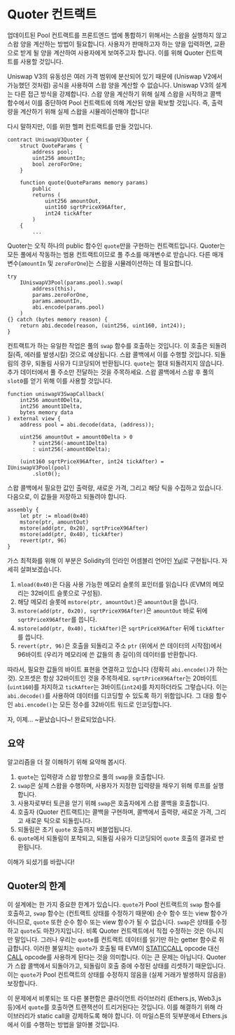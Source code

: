# Quoter 컨트랙트

업데이트된 Pool 컨트랙트를 프론트엔드 앱에 통합하기 위해서는 스왑을 실행하지 않고 스왑 양을 계산하는 방법이 필요합니다. 사용자가 판매하고자 하는 양을 입력하면, 교환으로 받게 될 양을 계산하여 사용자에게 보여주고자 합니다. 이를 위해 Quoter 컨트랙트를 사용할 것입니다.

Uniswap V3의 유동성은 여러 가격 범위에 분산되어 있기 때문에 (Uniswap V2에서 가능했던 것처럼) 공식을 사용하여 스왑 양을 계산할 수 없습니다. Uniswap V3의 설계는 다른 접근 방식을 강제합니다. 스왑 양을 계산하기 위해 실제 스왑을 시작하고 콜백 함수에서 이를 중단하여 Pool 컨트랙트에 의해 계산된 양을 확보할 것입니다. 즉, 출력량을 계산하기 위해 실제 스왑을 시뮬레이션해야 합니다!

다시 말하지만, 이를 위한 헬퍼 컨트랙트를 만들 것입니다.

```solidity
contract UniswapV3Quoter {
    struct QuoteParams {
        address pool;
        uint256 amountIn;
        bool zeroForOne;
    }

    function quote(QuoteParams memory params)
        public
        returns (
            uint256 amountOut,
            uint160 sqrtPriceX96After,
            int24 tickAfter
        )
    {
        ...
```

Quoter는 오직 하나의 public 함수인 `quote`만을 구현하는 컨트랙트입니다. Quoter는 모든 풀에서 작동하는 범용 컨트랙트이므로 풀 주소를 매개변수로 받습니다. 다른 매개변수(`amountIn` 및 `zeroForOne`)는 스왑을 시뮬레이션하는 데 필요합니다.

```solidity
try
    IUniswapV3Pool(params.pool).swap(
        address(this),
        params.zeroForOne,
        params.amountIn,
        abi.encode(params.pool)
    )
{} catch (bytes memory reason) {
    return abi.decode(reason, (uint256, uint160, int24));
}
```

컨트랙트가 하는 유일한 작업은 풀의 `swap` 함수를 호출하는 것입니다. 이 호출은 되돌려질(즉, 에러를 발생시킬) 것으로 예상됩니다. 스왑 콜백에서 이를 수행할 것입니다. 되돌림의 경우, 되돌림 사유가 디코딩되어 반환됩니다. `quote`는 절대 되돌려지지 않습니다. 추가 데이터에서 풀 주소만 전달하는 것을 주목하세요. 스왑 콜백에서 스왑 후 풀의 `slot0`를 얻기 위해 이를 사용할 것입니다.

```solidity
function uniswapV3SwapCallback(
    int256 amount0Delta,
    int256 amount1Delta,
    bytes memory data
) external view {
    address pool = abi.decode(data, (address));

    uint256 amountOut = amount0Delta > 0
        ? uint256(-amount1Delta)
        : uint256(-amount0Delta);

    (uint160 sqrtPriceX96After, int24 tickAfter) = IUniswapV3Pool(pool)
        .slot0();
```

스왑 콜백에서 필요한 값인 출력량, 새로운 가격, 그리고 해당 틱을 수집하고 있습니다. 다음으로, 이 값들을 저장하고 되돌려야 합니다.

```solidity
assembly {
    let ptr := mload(0x40)
    mstore(ptr, amountOut)
    mstore(add(ptr, 0x20), sqrtPriceX96After)
    mstore(add(ptr, 0x40), tickAfter)
    revert(ptr, 96)
}
```

가스 최적화를 위해 이 부분은 Solidity의 인라인 어셈블리 언어인 [Yul](https://docs.soliditylang.org/en/latest/assembly.html)로 구현됩니다. 자세히 살펴보겠습니다.
1. `mload(0x40)`은 다음 사용 가능한 메모리 슬롯의 포인터를 읽습니다 (EVM의 메모리는 32바이트 슬롯으로 구성됨).
2. 해당 메모리 슬롯에 `mstore(ptr, amountOut)`은 `amountOut`을 씁니다.
3. `mstore(add(ptr, 0x20), sqrtPriceX96After)`은 `amountOut` 바로 뒤에 `sqrtPriceX96After`를 씁니다.
4. `mstore(add(ptr, 0x40), tickAfter)`은 `sqrtPriceX96After` 뒤에 `tickAfter`를 씁니다.
5. `revert(ptr, 96)`은 호출을 되돌리고 주소 `ptr` (위에서 쓴 데이터의 시작점)에서 96바이트 (우리가 메모리에 쓴 값들의 총 길이)의 데이터를 반환합니다.

따라서, 필요한 값들의 바이트 표현을 연결하고 있습니다 (정확히 `abi.encode()`가 하는 것). 오프셋은 항상 32바이트인 것을 주목하세요. `sqrtPriceX96After`는 20바이트(`uint160`)를 차지하고 `tickAfter`는 3바이트(`int24`)를 차지하더라도 그렇습니다. 이는 `abi.decode()`를 사용하여 데이터를 디코딩할 수 있도록 하기 위함입니다. 그 대응 함수인 `abi.encode()`는 모든 정수를 32바이트 워드로 인코딩합니다.

자, 이제... ~끝났습니다~! 완료되었습니다.

## 요약

알고리즘을 더 잘 이해하기 위해 요약해 봅시다.
1. `quote`는 입력량과 스왑 방향으로 풀의 `swap`을 호출합니다.
2. `swap`은 실제 스왑을 수행하며, 사용자가 지정한 입력량을 채우기 위해 루프를 실행합니다.
3. 사용자로부터 토큰을 얻기 위해 `swap`은 호출자에게 스왑 콜백을 호출합니다.
4. 호출자 (Quoter 컨트랙트)는 콜백을 구현하며, 콜백에서 출력량, 새로운 가격, 그리고 새로운 틱으로 되돌립니다.
5. 되돌림은 초기 `quote` 호출까지 버블업됩니다.
6. `quote`에서 되돌림이 포착되고, 되돌림 사유가 디코딩되어 `quote` 호출의 결과로 반환됩니다.

이해가 되셨기를 바랍니다!

## Quoter의 한계

이 설계에는 한 가지 중요한 한계가 있습니다. `quote`가 Pool 컨트랙트의 `swap` 함수를 호출하고, `swap` 함수는 (컨트랙트 상태를 수정하기 때문에) 순수 함수 또는 view 함수가 아니므로, `quote` 또한 순수 함수 또는 view 함수가 될 수 없습니다. `swap`은 상태를 수정하고 `quote`도 마찬가지입니다. 비록 Quoter 컨트랙트에서 직접 수정하는 것은 아니지만 말입니다. 그러나 우리는 `quote`를 컨트랙트 데이터를 읽기만 하는 getter 함수로 취급합니다. 이러한 불일치는 `quote`가 호출될 때 EVM이 [STATICCALL](https://www.evm.codes/#fa) opcode 대신 [CALL](https://www.evm.codes/#f1) opcode를 사용하게 된다는 것을 의미합니다. 이는 큰 문제는 아닙니다. Quoter가 스왑 콜백에서 되돌아가고, 되돌림이 호출 중에 수정된 상태를 리셋하기 때문입니다. 이는 `quote`가 Pool 컨트랙트의 상태를 수정하지 않음을 (실제 거래가 발생하지 않음을) 보장합니다.

이 문제에서 비롯되는 또 다른 불편함은 클라이언트 라이브러리 (Ethers.js, Web3.js 등)에서 `quote`를 호출하면 트랜잭션이 트리거된다는 것입니다. 이를 해결하기 위해 라이브러리가 static call을 강제하도록 해야 합니다. 이 마일스톤의 뒷부분에서 Ethers.js에서 이를 수행하는 방법을 알아볼 것입니다.